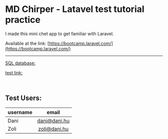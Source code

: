 # MD Chirper - Latavel test tutorial practice

I made this mini chet app to get familiar with Laravel.<br>

Available at the link: [https://bootcamp.laravel.com/](https://bootcamp.laravel.com/)<br>

<hr>

[SQL database:](_sql_/laravel.sql)

[test link:](http://web.mikidani.probaljaki.hu/chirper/public/)

<br>



## Test Users:

| username | email |
| -------- | :---: |
| Dani     | dani@dani.hu |
| Zoli     | zoli@dani.hu |